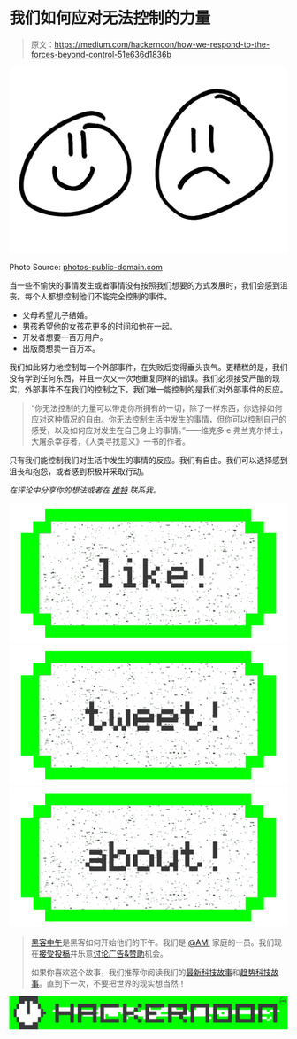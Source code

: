 # 我们如何应对无法控制的力量

> 原文：<https://medium.com/hackernoon/how-we-respond-to-the-forces-beyond-control-51e636d1836b>

![](img/558a983b342ee01b34adb8440dd505df.png)

Photo Source: [photos-public-domain.com](http://www.photos-public-domain.com/2012/08/23/happy-face-sad-face/)

当一些不愉快的事情发生或者事情没有按照我们想要的方式发展时，我们会感到沮丧。每个人都想控制他们不能完全控制的事件。

*   父母希望儿子结婚。
*   男孩希望他的女孩花更多的时间和他在一起。
*   开发者想要一百万用户。
*   出版商想卖一百万本。

我们如此努力地控制每一个外部事件，在失败后变得垂头丧气。更糟糕的是，我们没有学到任何东西，并且一次又一次地重复同样的错误。我们必须接受严酷的现实，外部事件不在我们的控制之下。我们唯一能控制的是我们对外部事件的反应。

> “你无法控制的力量可以带走你所拥有的一切，除了一样东西，你选择如何应对这种情况的自由。你无法控制生活中发生的事情，但你可以控制自己的感受，以及如何应对发生在自己身上的事情。”——维克多·e·弗兰克尔博士，大屠杀幸存者，《人类寻找意义》一书的作者。

只有我们能控制我们对生活中发生的事情的反应。我们有自由。我们可以选择感到沮丧和抱怨，或者感到积极并采取行动。

*在评论中分享你的想法或者在* [*推特*](https://twitter.com/Dineshbabuhunky) *联系我。*

[![](img/50ef4044ecd4e250b5d50f368b775d38.png)](http://bit.ly/HackernoonFB)[![](img/979d9a46439d5aebbdcdca574e21dc81.png)](https://goo.gl/k7XYbx)[![](img/2930ba6bd2c12218fdbbf7e02c8746ff.png)](https://goo.gl/4ofytp)

> [黑客中午](http://bit.ly/Hackernoon)是黑客如何开始他们的下午。我们是 [@AMI](http://bit.ly/atAMIatAMI) 家庭的一员。我们现在[接受投稿](http://bit.ly/hackernoonsubmission)并乐意[讨论广告&赞助](mailto:partners@amipublications.com)机会。
> 
> 如果你喜欢这个故事，我们推荐你阅读我们的[最新科技故事](http://bit.ly/hackernoonlatestt)和[趋势科技故事](https://hackernoon.com/trending)。直到下一次，不要把世界的现实想当然！

![](img/be0ca55ba73a573dce11effb2ee80d56.png)